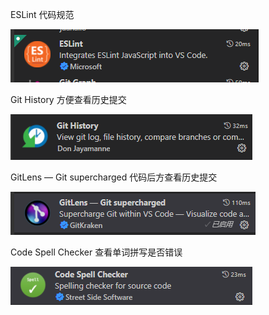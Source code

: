 ESLint   代码规范

![image-20220304151550066](.\image-20220304151550066.png)

Git History   方便查看历史提交

![image-20220304151617288](.\image-20220304151617288.png)

GitLens — Git supercharged   代码后方查看历史提交

![image-20220304151744453](.\image-20220304151744453.png)

Code Spell Checker   查看单词拼写是否错误

![image-20220304151819780](.\image-20220304151819780.png)